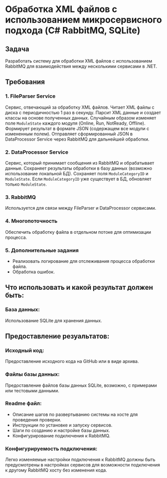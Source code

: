 # Обработка XML файлов с использованием микросервисного подхода (C# RabbitMQ, SQLite)

## Задача
Разработать систему для обработки XML файлов с использованием RabbitMQ для взаимодействия между несколькими сервисами в .NET.

## Требования

### 1. FileParser Service
Сервис, отвечающий за обработку XML файлов. Читает XML файлы с диска с периодичностью 1 раз в секунду. Парсит XML данные и создает классы на основе полученных данных. Случайным образом изменяет поле `ModuleState` каждого модуля (Online, Run, NotReady, Offline). Формирует результат в формате JSON (содержащем все модули с измененным полем). Отправляет сформированный JSON в DataProcessor Service через RabbitMQ для дальнейшей обработки.

### 2. DataProcessor Service
Сервис, который принимает сообщения из RabbitMQ и обрабатывает данные. Сохраняет результаты обработки в базу данных (возможно использование локальной БД). Сохраняет поля `ModuleCategoryID` и `ModuleState`. Если `ModuleCategoryID` уже существует в БД, обновляет только `ModuleState`.

### 3. RabbitMQ
Используется для связи между FileParser и DataProcessor сервисами.

### 4. Многопоточность
Обеспечить обработку файла в отдельном потоке для оптимизации процесса.

### 5. Дополнительные задания
- Реализовать логирование для отслеживания процесса обработки файла.
- Обработка ошибок.

## Что использовать и какой результат должен быть:

### База данных:
Использование SQLite для хранения данных.

## Предоставление резуальтатов:

### Исходный код:
Предоставление исходного кода на GitHub или в виде архива.

### Файлы базы данных:
Предоставление файлов базы данных SQLite, возможно, с примерами или тестовыми данными.

### Readme файл:
- Описание шагов по развертыванию системы на хосте для проведения проверки.
- Инструкции по установке и запуску сервисов.
- Шаги по созданию и настройке базы данных.
- Конфигурирование подключения к RabbitMQ.

### Конфигурируемость подключения:
Легко изменяемые настройки подключения к RabbitMQ должны быть предусмотрены в настройках сервисов для возможности подключения к другому RabbitMQ хосту без изменения кода.
